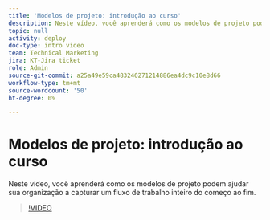 ```yaml
---
title: 'Modelos de projeto: introdução ao curso'
description: Neste vídeo, você aprenderá como os modelos de projeto podem ajudar sua organização a capturar um fluxo de trabalho inteiro do começo ao fim.
topic: null
activity: deploy
doc-type: intro video
team: Technical Marketing
jira: KT-Jira ticket
role: Admin
source-git-commit: a25a49e59ca483246271214886ea4dc9c10e8d66
workflow-type: tm+mt
source-wordcount: '50'
ht-degree: 0%

---
```


# Modelos de projeto: introdução ao curso

Neste vídeo, você aprenderá como os modelos de projeto podem ajudar sua organização a capturar um fluxo de trabalho inteiro do começo ao fim.

>[!VIDEO](https://video.tv.adobe.com/v/335209/?quality=12&learn=on)

